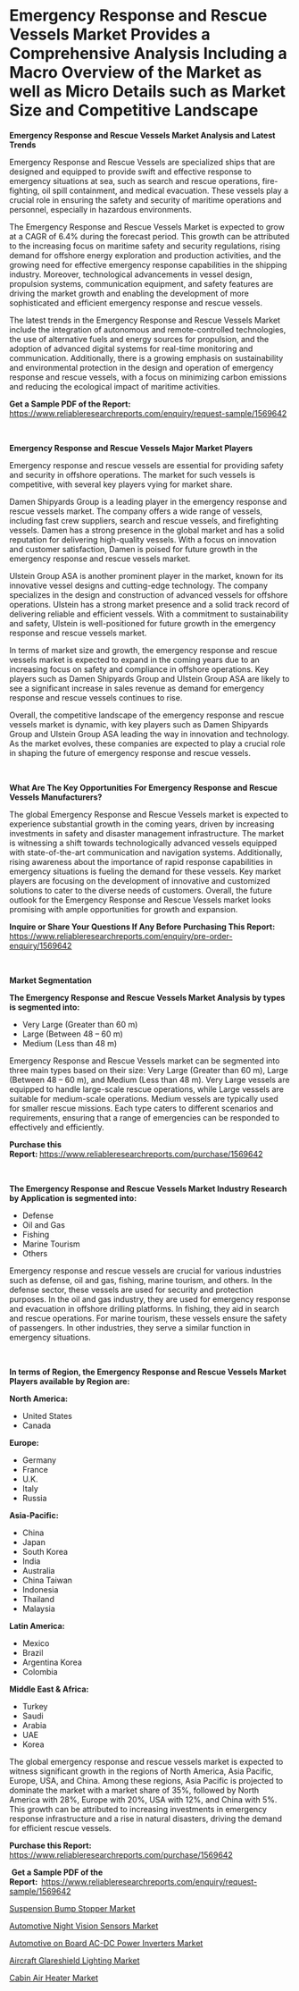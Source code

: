 <p><h1>Emergency Response and Rescue Vessels Market Provides a Comprehensive Analysis Including a Macro Overview of the Market as well as Micro Details such as Market Size and Competitive Landscape</h1></p><p><strong>Emergency Response and Rescue Vessels Market Analysis and Latest Trends</strong></p>
<p><p>Emergency Response and Rescue Vessels are specialized ships that are designed and equipped to provide swift and effective response to emergency situations at sea, such as search and rescue operations, fire-fighting, oil spill containment, and medical evacuation. These vessels play a crucial role in ensuring the safety and security of maritime operations and personnel, especially in hazardous environments.</p><p>The Emergency Response and Rescue Vessels Market is expected to grow at a CAGR of 6.4% during the forecast period. This growth can be attributed to the increasing focus on maritime safety and security regulations, rising demand for offshore energy exploration and production activities, and the growing need for effective emergency response capabilities in the shipping industry. Moreover, technological advancements in vessel design, propulsion systems, communication equipment, and safety features are driving the market growth and enabling the development of more sophisticated and efficient emergency response and rescue vessels.</p><p>The latest trends in the Emergency Response and Rescue Vessels Market include the integration of autonomous and remote-controlled technologies, the use of alternative fuels and energy sources for propulsion, and the adoption of advanced digital systems for real-time monitoring and communication. Additionally, there is a growing emphasis on sustainability and environmental protection in the design and operation of emergency response and rescue vessels, with a focus on minimizing carbon emissions and reducing the ecological impact of maritime activities.</p></p>
<p><strong>Get a Sample PDF of the Report:&nbsp;</strong> <a href="https://www.reliableresearchreports.com/enquiry/request-sample/1569642">https://www.reliableresearchreports.com/enquiry/request-sample/1569642</a></p>
<p>&nbsp;</p>
<p><strong>Emergency Response and Rescue Vessels Major Market Players</strong></p>
<p><p>Emergency response and rescue vessels are essential for providing safety and security in offshore operations. The market for such vessels is competitive, with several key players vying for market share. </p><p>Damen Shipyards Group is a leading player in the emergency response and rescue vessels market. The company offers a wide range of vessels, including fast crew suppliers, search and rescue vessels, and firefighting vessels. Damen has a strong presence in the global market and has a solid reputation for delivering high-quality vessels. With a focus on innovation and customer satisfaction, Damen is poised for future growth in the emergency response and rescue vessels market.</p><p>Ulstein Group ASA is another prominent player in the market, known for its innovative vessel designs and cutting-edge technology. The company specializes in the design and construction of advanced vessels for offshore operations. Ulstein has a strong market presence and a solid track record of delivering reliable and efficient vessels. With a commitment to sustainability and safety, Ulstein is well-positioned for future growth in the emergency response and rescue vessels market.</p><p>In terms of market size and growth, the emergency response and rescue vessels market is expected to expand in the coming years due to an increasing focus on safety and compliance in offshore operations. Key players such as Damen Shipyards Group and Ulstein Group ASA are likely to see a significant increase in sales revenue as demand for emergency response and rescue vessels continues to rise.</p><p>Overall, the competitive landscape of the emergency response and rescue vessels market is dynamic, with key players such as Damen Shipyards Group and Ulstein Group ASA leading the way in innovation and technology. As the market evolves, these companies are expected to play a crucial role in shaping the future of emergency response and rescue vessels.</p></p>
<p>&nbsp;</p>
<p><strong>What Are The Key Opportunities For Emergency Response and Rescue Vessels Manufacturers?</strong></p>
<p><p>The global Emergency Response and Rescue Vessels market is expected to experience substantial growth in the coming years, driven by increasing investments in safety and disaster management infrastructure. The market is witnessing a shift towards technologically advanced vessels equipped with state-of-the-art communication and navigation systems. Additionally, rising awareness about the importance of rapid response capabilities in emergency situations is fueling the demand for these vessels. Key market players are focusing on the development of innovative and customized solutions to cater to the diverse needs of customers. Overall, the future outlook for the Emergency Response and Rescue Vessels market looks promising with ample opportunities for growth and expansion.</p></p>
<p><strong>Inquire or Share Your Questions If Any Before Purchasing This Report:</strong> <a href="https://www.reliableresearchreports.com/enquiry/pre-order-enquiry/1569642">https://www.reliableresearchreports.com/enquiry/pre-order-enquiry/1569642</a></p>
<p>&nbsp;</p>
<p><strong>Market Segmentation</strong></p>
<p><strong>The Emergency Response and Rescue Vessels Market Analysis by types is segmented into:</strong></p>
<p><ul><li>Very Large (Greater than 60 m)</li><li>Large (Between 48 – 60 m)</li><li>Medium (Less than 48 m)</li></ul></p>
<p><p>Emergency Response and Rescue Vessels market can be segmented into three main types based on their size: Very Large (Greater than 60 m), Large (Between 48 – 60 m), and Medium (Less than 48 m). Very Large vessels are equipped to handle large-scale rescue operations, while Large vessels are suitable for medium-scale operations. Medium vessels are typically used for smaller rescue missions. Each type caters to different scenarios and requirements, ensuring that a range of emergencies can be responded to effectively and efficiently.</p></p>
<p><strong>Purchase this Report:&nbsp;</strong><a href="https://www.reliableresearchreports.com/purchase/1569642">https://www.reliableresearchreports.com/purchase/1569642</a></p>
<p>&nbsp;</p>
<p><strong>The Emergency Response and Rescue Vessels Market Industry Research by Application is segmented into:</strong></p>
<p><ul><li>Defense</li><li>Oil and Gas</li><li>Fishing</li><li>Marine Tourism</li><li>Others</li></ul></p>
<p><p>Emergency response and rescue vessels are crucial for various industries such as defense, oil and gas, fishing, marine tourism, and others. In the defense sector, these vessels are used for security and protection purposes. In the oil and gas industry, they are used for emergency response and evacuation in offshore drilling platforms. In fishing, they aid in search and rescue operations. For marine tourism, these vessels ensure the safety of passengers. In other industries, they serve a similar function in emergency situations.</p></p>
<p>&nbsp;</p>
<p><strong>In terms of Region, the Emergency Response and Rescue Vessels Market Players available by Region are:</strong></p>
<p>
    <p> <strong> North America: </strong>
        <ul>
            <li>United States</li>
            <li>Canada</li>
        </ul>
        </p> 
    <p> <strong> Europe: </strong>
        <ul>
            <li>Germany</li>
            <li>France</li>
            <li>U.K.</li>
            <li>Italy</li>
            <li>Russia</li>
        </ul>
        </p> 
    <p> <strong> Asia-Pacific: </strong>
        <ul>
            <li>China</li>
            <li>Japan</li>
            <li>South Korea</li>
            <li>India</li>
            <li>Australia</li>
            <li>China Taiwan</li>
            <li>Indonesia</li>
            <li>Thailand</li>
            <li>Malaysia</li>
        </ul>
        </p> 
    <p> <strong> Latin America: </strong>
        <ul>
            <li>Mexico</li>
            <li>Brazil</li>
            <li>Argentina Korea</li>
            <li>Colombia</li>
        </ul>
        </p> 
    <p> <strong> Middle East & Africa: </strong>
        <ul>
            <li>Turkey</li>
            <li>Saudi</li>
            <li>Arabia</li>
            <li>UAE</li>
            <li>Korea</li>
        </ul>
    </p>
    </p>
<p><p>The global emergency response and rescue vessels market is expected to witness significant growth in the regions of North America, Asia Pacific, Europe, USA, and China. Among these regions, Asia Pacific is projected to dominate the market with a market share of 35%, followed by North America with 28%, Europe with 20%, USA with 12%, and China with 5%. This growth can be attributed to increasing investments in emergency response infrastructure and a rise in natural disasters, driving the demand for efficient rescue vessels.</p></p>
<p><strong>Purchase this Report: </strong><a href="https://www.reliableresearchreports.com/purchase/1569642">https://www.reliableresearchreports.com/purchase/1569642</a></p>
<p>&nbsp;<strong>Get a Sample PDF of the Report:&nbsp;&nbsp;</strong><a href="https://www.reliableresearchreports.com/enquiry/request-sample/1569642">https://www.reliableresearchreports.com/enquiry/request-sample/1569642</a></p>
<p><strong></strong></p>
<p><p><a href="https://github.com/myacatherineblakecaczo9vcsw/Market-Research-Report-List-1/blob/main/suspension-bump-stopper-market.md">Suspension Bump Stopper Market</a></p><p><a href="https://github.com/okotobwrhuteie/Market-Research-Report-List-1/blob/main/automotive-night-vision-sensors-market.md">Automotive Night Vision Sensors Market</a></p><p><a href="https://github.com/irfadac/Market-Research-Report-List-2/blob/main/automotive-on-board-ac-dc-power-inverters-market.md">Automotive on Board AC-DC Power Inverters Market</a></p><p><a href="https://github.com/okotobwrhuteie/Market-Research-Report-List-1/blob/main/aircraft-glareshield-lighting-market.md">Aircraft Glareshield Lighting Market</a></p><p><a href="https://github.com/ashepherd82/Market-Research-Report-List-3/blob/main/cabin-air-heater-market.md">Cabin Air Heater Market</a></p></p>